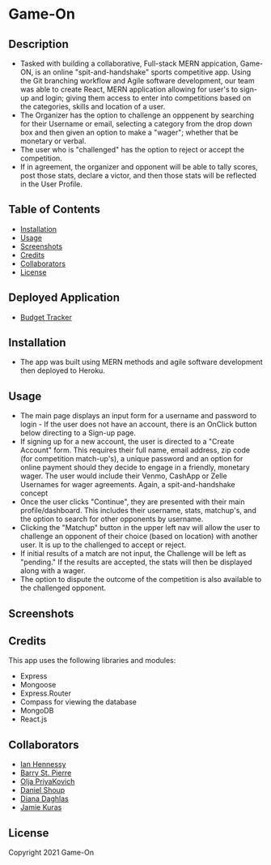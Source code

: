# Game-On

## Description
- Tasked with building a collaborative, Full-stack MERN appication, Game-ON, is an online "spit-and-handshake" sports competitive app. Using the Git branching workflow and Agile software development, our team was able to create React, MERN application allowing for user's to sign-up and login; giving them access to enter into competitions based on the categories, skills and location of a user. 
- The Organizer has the option to challenge an opppenent by searching for their Username or email, selecting a category from the drop down box and then given an option to make a "wager"; whether that be monetary or verbal.
- The user who is "challenged" has the option to reject or accept the competition.
- If in agreement, the organizer and opponent will be able to tally scores, post those stats, declare a victor, and then those stats will be reflected in the User Profile.

## Table of Contents
  * [Installation](#installation)
  * [Usage](#usage)
  * [Screenshots](#screenshots)
  * [Credits](#credits)
  * [Collaborators](#collaborators)
  * [License](#license)

## Deployed Application
* [Budget Tracker]()

## Installation

- The app was built using MERN  methods and agile software development then deployed to Heroku.


## Usage

- The main page displays an input form for a username and password to login - If the user does not have an account, there is an OnClick button below directing to a Sign-up page.
- If signing up for a new account, the user is directed to a "Create Account" form. This requires their full name, email address, zip code (for competition match-up's), a unique password and an option for online payment should they decide to engage in a friendly, monetary wager. The user would include their Venmo, CashApp or Zelle Usernames for wager agreements. Again, a spit-and-handshake concept 
- Once the user clicks "Continue", they are presented with their main profile/dashboard. This includes their username, stats, matchup's, and the option to search for other opponents by username.
- Clicking the "Matchup" button in the upper left nav will allow the user to challenge an opponent of their choice (based on location) with another user. It is up to the challenged to accept or reject.
- If initial results of a match are not input, the Challenge will be left as "pending." If the results are accepted, the stats will then be displayed along with a wager. 
- The option to dispute the outcome of the competition is also available to the challenged opponent. 

## Screenshots

## Credits
This app uses the following libraries and modules: 

* Express
* Mongoose
* Express.Router
* Compass for viewing the database
* MongoDB
* React.js

## Collaborators
* [Ian Hennessy](https://github.com/atleastitsanethosman)
* [Barry St. Pierre](https://github.com/bdstpierre)
* [Olja PriyaKovich](https://github.com/oljapriya)
* [Daniel Shoup](https://github.com/danshoup)
* [Diana Daghlas](https://github.com/ddaghlas)
* [Jamie Kuras](https://github.com/jkur16)

## License
Copyright 2021 Game-On
